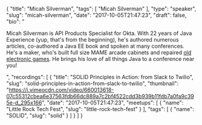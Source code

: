 {
  "title": "Micah Silverman",
  "tags": [
    "Micah Silverman"
  ],
  "type": "speaker",
  "slug": "micah-silverman",
  "date": "2017-10-05T21:47:23",
  "draft": false,
  "bio": "<p>Micah Silverman is API Products Specialist for Okta. With 22 years of Java Experience (yup, that's from the beginning), he's authored numerous articles, co-authored a Java EE book and spoken at many conferences. He's a maker, who's built full size MAME arcade cabinets and repaired [old electronic games](http://afitnerd.com/2011/10/16/weekend-project-fix-dark-tower/). He brings his love of all things Java to a conference near you!</p>",
  "recordings": [
    {
      "title": "SOLID Principles in Action: from Slack to Twilio",
      "slug": "solid-principles-in-action-from-slack-to-twilio",
      "thumbnail": "https://i.vimeocdn.com/video/660013618-07c55312cbea6e37563fdb66dc889a7c2bf4522cdd3b939b11fdb7a0fa9c395e-d_295x166",
      "date": "2017-10-05T21:47:23",
      "meetups": [
        {
          "name": "Little Rock Tech Fest",
          "slug": "little-rock-tech-fest"
        }
      ],
      "tags": [
        {
          "name": "SOLID",
          "slug": "solid"
        }
      ]
    }
  ]
}